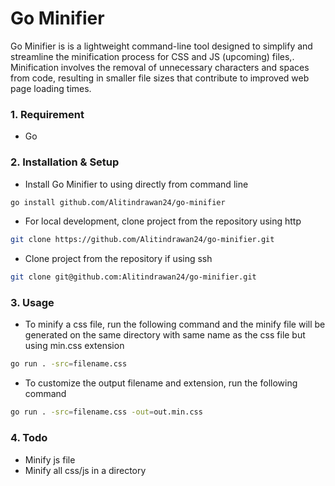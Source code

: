 # Go Minifier

Go Minifier is is a lightweight command-line tool designed to simplify and streamline the minification process for CSS and JS (upcoming) files,. Minification involves the removal of unnecessary characters and spaces from code, resulting in smaller file sizes that contribute to improved web page loading times.

### 1. Requirement
- Go

### 2. Installation & Setup

- Install Go Minifier to using directly from command line
```bash
go install github.com/Alitindrawan24/go-minifier
```

- For local development, clone project from the repository using http
```bash
git clone https://github.com/Alitindrawan24/go-minifier.git
```

- Clone project from the repository if using ssh

```bash
git clone git@github.com:Alitindrawan24/go-minifier.git
```

### 3. Usage
- To minify a css file, run the following command and the minify file will be generated on the same directory with same name as the css file but using min.css extension

```bash
go run . -src=filename.css
```

- To customize the output filename and extension, run the following command

```bash
go run . -src=filename.css -out=out.min.css
```

### 4. Todo
- Minify js file
- Minify all css/js in a directory